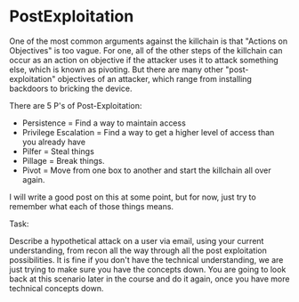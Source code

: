 # PostExploitation
One of the most common arguments against the killchain is that "Actions on Objectives" is too vague. For one, all of the other steps of the killchain can occur as an action on objective if the attacker uses it to attack something else, which is known as pivoting. But there are many other "post-exploitation" objectives of an attacker, which range from installing backdoors to bricking the device. 

There are 5 P's of Post-Exploitation:

* Persistence = Find a way to maintain access 
* Privilege Escalation = Find a way to get a higher level of access than you already have
* Pilfer = Steal things
* Pillage = Break things. 
* Pivot = Move from one box to another and start the killchain all over again.

I will write a good post on this at some point, but for now, just try to remember what each of those things means. 

Task: 

Describe a hypothetical attack on a user via email, using your current understanding, from recon all the way through all the post exploitation possibilities. It is fine if you don't have the technical understanding, we are just trying to make sure you have the concepts down. You are going to look back at this scenario later in the course and do it again, once you have more technical concepts down. 
